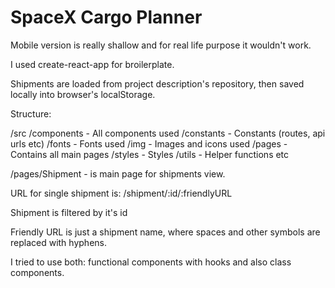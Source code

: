 # SpaceX Cargo Planner

Mobile version is really shallow and for real life purpose it wouldn't work.

I used create-react-app for broilerplate.

Shipments are loaded from project description's repository, then saved locally into browser's localStorage.

Structure:

/src
  /components - All components used
  /constants  - Constants (routes, api urls etc)
  /fonts      - Fonts used
  /img        - Images and icons used
  /pages      - Contains all main pages
  /styles     - Styles
  /utils      - Helper functions etc

/pages/Shipment - is main page for shipments view.

URL for single shipment is: /shipment/:id/:friendlyURL

Shipment is filtered by it's id

Friendly URL is just a shipment name, where spaces and other symbols are replaced with hyphens.

I tried to use both: functional components with hooks and also class components.